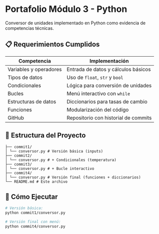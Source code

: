 # Portafolio Módulo 3 - Python

Conversor de unidades implementado en Python como evidencia de competencias técnicas.

## 📋 Requerimientos Cumplidos

| Competencia | Implementación |
|-------------|----------------|
| Variables y operadores | Entrada de datos y cálculos básicos |
| Tipos de datos | Uso de `float`, `str` y `bool` |
| Condicionales | Lógica para conversión de unidades |
| Bucles | Menú interactivo con `while` |
| Estructuras de datos | Diccionarios para tasas de cambio |
| Funciones | Modularización del código |
| GitHub | Repositorio con historial de commits |

## 📁 Estructura del Proyecto
 ```EV-PortafolioM3/
├── commit1/
│ └── conversor.py # Versión básica (inputs)
├── commit2/
│ └── conversor.py # + Condicionales (temperatura)
├── commit3/
│ └── conversor.py # + Bucle interactivo
├── commit4/
│ └── conversor.py # Versión final (funciones + diccionarios)
└── README.md # Este archivo
 ```
## 🚀 Cómo Ejecutar
```bash
# Versión básica:
python commit1/conversor.py

# Versión final con menú:
python commit4/conversor.py
